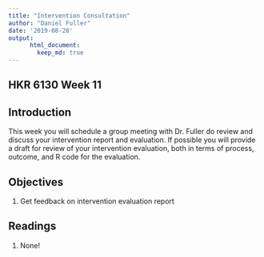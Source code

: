 ```yaml
---
title: "Intervention Consultation"
author: "Daniel Fuller"
date: '2019-08-28'
output:
      html_document:
        keep_md: true
---
```




## HKR 6130 Week 11  

## Introduction

This week you will schedule a group meeting with Dr. Fuller do review and discuss your intervention report and evaluation. If possible you will provide a draft for review of your intervention evaluation, both in terms of process, outcome, and R code for the evaluation. 

## Objectives  

1. Get feedback on intervention evaluation report  

## Readings 

1. None!


